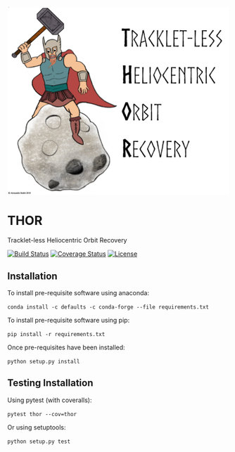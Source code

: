 ![banner](public/banner.png)
# THOR
Tracklet-less Heliocentric Orbit Recovery

[![Build Status](https://www.travis-ci.com/moeyensj/thor.svg?token=sWjpnqPgpHyuq3j7qPuj&branch=master)](https://www.travis-ci.com/moeyensj/thor)
[![Coverage Status](https://coveralls.io/repos/github/moeyensj/thor/badge.svg?branch=master&t=pdSkQA)](https://coveralls.io/github/moeyensj/thor?branch=master)
[![License](https://img.shields.io/badge/License-BSD%203--Clause-blue.svg)](https://opensource.org/licenses/BSD-3-Clause)

## Installation
To install pre-requisite software using anaconda: 

```conda install -c defaults -c conda-forge --file requirements.txt```

To install pre-requisite software using pip:

```pip install -r requirements.txt```

Once pre-requisites have been installed:

```python setup.py install```

## Testing Installation

Using pytest (with coveralls):

```pytest thor --cov=thor```

Or using setuptools:

```python setup.py test```
